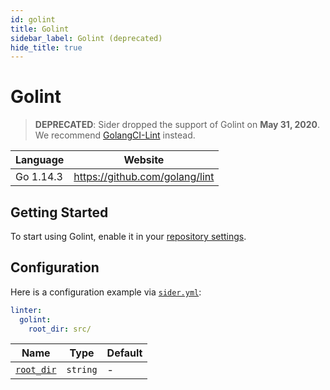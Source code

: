 ```yaml
---
id: golint
title: Golint
sidebar_label: Golint (deprecated)
hide_title: true
---
```


# Golint

> **DEPRECATED**: Sider dropped the support of Golint on **May 31, 2020**. We recommend [GolangCI-Lint](golangci-lint.md) instead.

| Language  | Website                        |
| --------- | ------------------------------ |
| Go 1.14.3 | https://github.com/golang/lint |

## Getting Started

To start using Golint, enable it in your [repository settings](../../getting-started/repository-settings.md).

## Configuration

Here is a configuration example via [`sider.yml`](../../getting-started/custom-configuration.md):

```yaml
linter:
  golint:
    root_dir: src/
```

| Name                                                                                  | Type     | Default |
| ------------------------------------------------------------------------------------- | -------- | ------- |
| [`root_dir`](../../getting-started/custom-configuration.md#linteranalyzer_idroot_dir) | `string` | -       |
